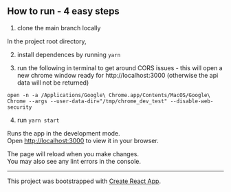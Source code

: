 ## How to run - 4 easy steps

1. clone the main branch locally

In the project root directory,

2. install dependences by running `yarn`

3. run the following in terminal to get around CORS issues - this will open a new chrome window ready for http://localhost:3000
   (otherwise the api data will not be returned)

`open -n -a /Applications/Google\ Chrome.app/Contents/MacOS/Google\ Chrome --args --user-data-dir="/tmp/chrome_dev_test" --disable-web-security`

4. run `yarn start`

Runs the app in the development mode.\
Open [http://localhost:3000](http://localhost:3000) to view it in your browser.

The page will reload when you make changes.\
You may also see any lint errors in the console.

---

This project was bootstrapped with
[Create React App](https://github.com/facebook/create-react-app).
